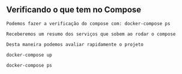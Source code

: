 ## Verificando o que tem no Compose

```
Podemos fazer a verificação do compose com: docker-compose ps
```

```
Receberemos um resumo dos serviços que sobem ao rodar o compose
```

```
Desta maneira podemos avaliar rapidamente o projeto
```

```
docker-compose up

docker-compose ps
```
